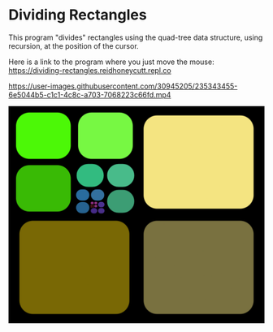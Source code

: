 # Dividing Rectangles

This program "divides" rectangles using the quad-tree data structure, using recursion, at the position of the cursor.

Here is a link to the program where you just move the mouse:  https://dividing-rectangles.reidhoneycutt.repl.co

https://user-images.githubusercontent.com/30945205/235343455-6e5044b5-c1c1-4c8c-a703-7068223c66fd.mp4

![name](/Screenshots/dividing_rect.png)






